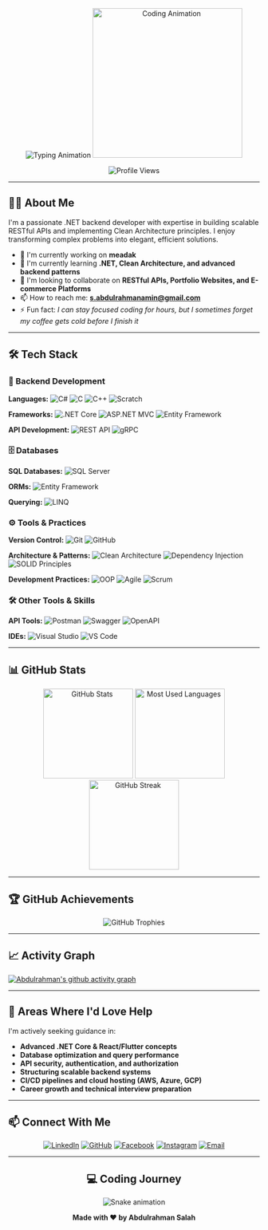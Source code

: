 <div align="center">
  
<!-- Animated Typing SVG -->
<img src="https://readme-typing-svg.demolab.com?font=Fira+Code&weight=600&size=30&duration=4000&pause=1000&color=5D3FD3&center=true&vCenter=true&width=500&lines=Welcome+to+My+GitHub+Profile;.NET+Backend+Developer;Clean+Architecture+Enthusiast;Problem+Solver" alt="Typing Animation" />

<!-- Animated GIF -->
<img src="https://media.giphy.com/media/3oKIPsx2VAYAgEHC12/giphy.gif" width="300" alt="Coding Animation">

<!-- Profile Views Counter -->
<p align="center"> 
  <img src="https://komarev.com/ghpvc/?username=AbdoSalah011&label=Profile%20Views&color=0e75b6&style=flat" alt="Profile Views" /> 
</p>

</div>

---

## 👨‍💻 About Me

I'm a passionate .NET backend developer with expertise in building scalable RESTful APIs and implementing Clean Architecture principles. I enjoy transforming complex problems into elegant, efficient solutions.

- 🔭 I'm currently working on **meadak**
- 🌱 I'm currently learning **.NET, Clean Architecture, and advanced backend patterns**
- 👯 I'm looking to collaborate on **RESTful APIs, Portfolio Websites, and E-commerce Platforms**
- 📫 How to reach me: **s.abdulrahmanamin@gmail.com**
- ⚡ Fun fact: *I can stay focused coding for hours, but I sometimes forget my coffee gets cold before I finish it*

---

## 🛠️ Tech Stack

### 🔧 Backend Development
**Languages:**
![C#](https://img.shields.io/badge/C%23-Advanced-239120?style=flat&logo=c-sharp&logoColor=white)
![C](https://img.shields.io/badge/C-Intermediate-A8B9CC?style=flat&logo=c&logoColor=white)
![C++](https://img.shields.io/badge/C++-Basics-00599C?style=flat&logo=c%2B%2B&logoColor=white)
![Scratch](https://img.shields.io/badge/Scratch-Intermediate-4D97FF?style=flat&logo=scratch&logoColor=white)

**Frameworks:**
![.NET Core](https://img.shields.io/badge/.NET%20Core-512BD4?style=flat&logo=dotnet&logoColor=white)
![ASP.NET MVC](https://img.shields.io/badge/ASP.NET%20MVC-512BD4?style=flat&logo=dotnet&logoColor=white)
![Entity Framework](https://img.shields.io/badge/Entity%20Framework-512BD4?style=flat&logo=dotnet&logoColor=white)

**API Development:**
![REST API](https://img.shields.io/badge/REST%20API-FF6C37?style=flat&logo=api&logoColor=white)
![gRPC](https://img.shields.io/badge/gRPC-4285F4?style=flat&logo=google&logoColor=white)

### 🗄️ Databases
**SQL Databases:**
![SQL Server](https://img.shields.io/badge/SQL%20Server-CC2927?style=flat&logo=microsoft-sql-server&logoColor=white)

**ORMs:**
![Entity Framework](https://img.shields.io/badge/Entity%20Framework-512BD4?style=flat&logo=dotnet&logoColor=white)

**Querying:**
![LINQ](https://img.shields.io/badge/LINQ-512BD4?style=flat&logo=dotnet&logoColor=white)

### ⚙️ Tools & Practices
**Version Control:**
![Git](https://img.shields.io/badge/Git-F05032?style=flat&logo=git&logoColor=white)
![GitHub](https://img.shields.io/badge/GitHub-181717?style=flat&logo=github&logoColor=white)

**Architecture & Patterns:**
![Clean Architecture](https://img.shields.io/badge/Clean%20Architecture-45B8D8?style=flat)
![Dependency Injection](https://img.shields.io/badge/Dependency%20Injection-FF6D00?style=flat)
![SOLID Principles](https://img.shields.io/badge/SOLID%20Principles-009688?style=flat)

**Development Practices:**
![OOP](https://img.shields.io/badge/OOP-FF6D00?style=flat)
![Agile](https://img.shields.io/badge/Agile-009688?style=flat&logo=agile&logoColor=white)
![Scrum](https://img.shields.io/badge/Scrum-6DB33F?style=flat&logo=scrum&logoColor=white)

### 🛠️ Other Tools & Skills
**API Tools:**
![Postman](https://img.shields.io/badge/Postman-FF6C37?style=flat&logo=postman&logoColor=white)
![Swagger](https://img.shields.io/badge/Swagger-85EA2D?style=flat&logo=swagger&logoColor=black)
![OpenAPI](https://img.shields.io/badge/OpenAPI-6BA539?style=flat&logo=openapi-initiative&logoColor=white)

**IDEs:**
![Visual Studio](https://img.shields.io/badge/Visual%20Studio-5C2D91?style=flat&logo=visual-studio&logoColor=white)
![VS Code](https://img.shields.io/badge/VS%20Code-007ACC?style=flat&logo=visual-studio-code&logoColor=white)

---

## 📊 GitHub Stats

<div align="center">
  
<!-- GitHub Stats with Animation -->
<img src="https://github-readme-stats.vercel.app/api?username=AbdoSalah011&show_icons=true&theme=radical&count_private=true&include_all_commits=true" alt="GitHub Stats" height="180" />
  
<!-- Most Used Languages with Animation -->
<img src="https://github-readme-stats.vercel.app/api/top-langs/?username=AbdoSalah011&layout=compact&theme=radical" alt="Most Used Languages" height="180" />

<!-- GitHub Streak Stats -->
<img src="https://github-readme-streak-stats.herokuapp.com/?user=AbdoSalah011&theme=radical" alt="GitHub Streak" height="180" />

</div>

---

## 🏆 GitHub Achievements

<div align="center">
  
![GitHub Trophies](https://github-profile-trophy.vercel.app/?username=AbdoSalah011&theme=radical&no-frame=true&row=2&column=4)

</div>

---

## 📈 Activity Graph

<!-- GitHub Activity Graph -->
[![Abdulrahman's github activity graph](https://github-readme-activity-graph.vercel.app/graph?username=AbdoSalah011&theme=react-dark)](https://github.com/ashutosh00710/github-readme-activity-graph)

---

## 🤝 Areas Where I'd Love Help

I'm actively seeking guidance in:

- **Advanced .NET Core & React/Flutter concepts**
- **Database optimization and query performance**
- **API security, authentication, and authorization**
- **Structuring scalable backend systems**
- **CI/CD pipelines and cloud hosting (AWS, Azure, GCP)**
- **Career growth and technical interview preparation**

---

## 📫 Connect With Me

<div align="center">
  
[![LinkedIn](https://img.shields.io/badge/LinkedIn-0077B5?style=for-the-badge&logo=linkedin&logoColor=white)](https://linkedin.com/in/abdulrahmansalah025)
[![GitHub](https://img.shields.io/badge/GitHub-100000?style=for-the-badge&logo=github&logoColor=white)](https://github.com/AbdoSalah011)
[![Facebook](https://img.shields.io/badge/Facebook-1877F2?style=for-the-badge&logo=facebook&logoColor=white)](https://www.facebook.com/abdo.salah.118592)
[![Instagram](https://img.shields.io/badge/Instagram-E4405F?style=for-the-badge&logo=instagram&logoColor=white)](https://www.instagram.com/abdo.s.amin/)
[![Email](https://img.shields.io/badge/Email-D14836?style=for-the-badge&logo=gmail&logoColor=white)](mailto:s.abdulrahmanamin@gmail.com)

</div>

---

<div align="center">
  
## 💻 Coding Journey
  
![Snake animation](https://github.com/AbdoSalah011/AbdoSalah011/blob/output/github-contribution-grid-snake.svg)

**Made with ❤️ by Abdulrahman Salah**

</div>
